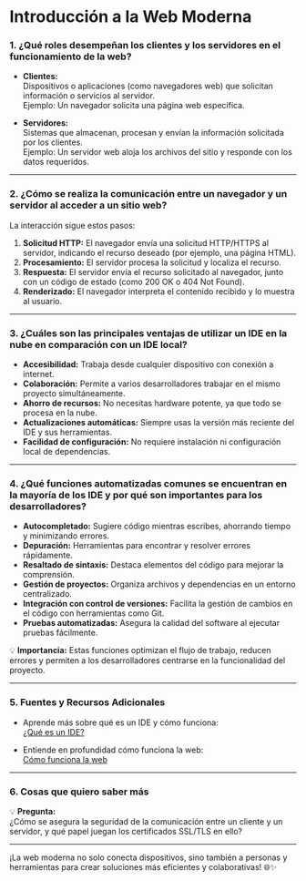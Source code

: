 # **Introducción a la Web Moderna**

### **1. ¿Qué roles desempeñan los clientes y los servidores en el funcionamiento de la web?**  
- **Clientes:**  
  Dispositivos o aplicaciones (como navegadores web) que solicitan información o servicios al servidor.  
  Ejemplo: Un navegador solicita una página web específica.  

- **Servidores:**  
  Sistemas que almacenan, procesan y envían la información solicitada por los clientes.  
  Ejemplo: Un servidor web aloja los archivos del sitio y responde con los datos requeridos.  

---

### **2. ¿Cómo se realiza la comunicación entre un navegador y un servidor al acceder a un sitio web?**  
La interacción sigue estos pasos:  
1. **Solicitud HTTP:** El navegador envía una solicitud HTTP/HTTPS al servidor, indicando el recurso deseado (por ejemplo, una página HTML).  
2. **Procesamiento:** El servidor procesa la solicitud y localiza el recurso.  
3. **Respuesta:** El servidor envía el recurso solicitado al navegador, junto con un código de estado (como 200 OK o 404 Not Found).  
4. **Renderizado:** El navegador interpreta el contenido recibido y lo muestra al usuario.  

---

### **3. ¿Cuáles son las principales ventajas de utilizar un IDE en la nube en comparación con un IDE local?**  
- **Accesibilidad:** Trabaja desde cualquier dispositivo con conexión a internet.  
- **Colaboración:** Permite a varios desarrolladores trabajar en el mismo proyecto simultáneamente.  
- **Ahorro de recursos:** No necesitas hardware potente, ya que todo se procesa en la nube.  
- **Actualizaciones automáticas:** Siempre usas la versión más reciente del IDE y sus herramientas.  
- **Facilidad de configuración:** No requiere instalación ni configuración local de dependencias.  

---

### **4. ¿Qué funciones automatizadas comunes se encuentran en la mayoría de los IDE y por qué son importantes para los desarrolladores?**  
- **Autocompletado:** Sugiere código mientras escribes, ahorrando tiempo y minimizando errores.  
- **Depuración:** Herramientas para encontrar y resolver errores rápidamente.  
- **Resaltado de sintaxis:** Destaca elementos del código para mejorar la comprensión.  
- **Gestión de proyectos:** Organiza archivos y dependencias en un entorno centralizado.  
- **Integración con control de versiones:** Facilita la gestión de cambios en el código con herramientas como Git.  
- **Pruebas automatizadas:** Asegura la calidad del software al ejecutar pruebas fácilmente.  

💡 **Importancia:** Estas funciones optimizan el flujo de trabajo, reducen errores y permiten a los desarrolladores centrarse en la funcionalidad del proyecto.  

---

### **5. Fuentes y Recursos Adicionales**  
- Aprende más sobre qué es un IDE y cómo funciona:  
  [¿Qué es un IDE?](https://aws.amazon.com/es/what-is/ide/)  

- Entiende en profundidad cómo funciona la web:  
  [Cómo funciona la web](https://developer.mozilla.org/es/docs/Learn/Getting_started_with_the_web/How_the_Web_works)  

---

### **6. Cosas que quiero saber más**  
💡 **Pregunta:**  
¿Cómo se asegura la seguridad de la comunicación entre un cliente y un servidor, y qué papel juegan los certificados SSL/TLS en ello?  

---

¡La web moderna no solo conecta dispositivos, sino también a personas y herramientas para crear soluciones más eficientes y colaborativas! 🌐✨
